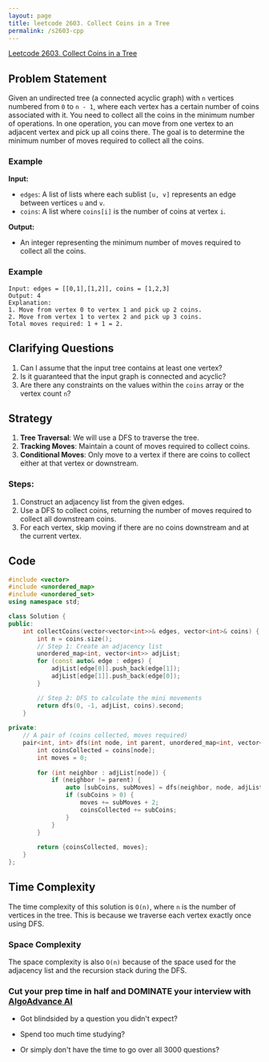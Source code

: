 ```yaml
---
layout: page
title: leetcode 2603. Collect Coins in a Tree
permalink: /s2603-cpp
---
```

[Leetcode 2603. Collect Coins in a Tree](https://algoadvance.github.io/algoadvance/l2603)
## Problem Statement

Given an undirected tree (a connected acyclic graph) with `n` vertices numbered from `0` to `n - 1`, where each vertex has a certain number of coins associated with it. You need to collect all the coins in the minimum number of operations. In one operation, you can move from one vertex to an adjacent vertex and pick up all coins there. The goal is to determine the minimum number of moves required to collect all the coins.

### Example

**Input:**
- `edges`: A list of lists where each sublist `[u, v]` represents an edge between vertices `u` and `v`.
- `coins`: A list where `coins[i]` is the number of coins at vertex `i`.

**Output:**
- An integer representing the minimum number of moves required to collect all the coins.

### Example

```plaintext
Input: edges = [[0,1],[1,2]], coins = [1,2,3]
Output: 4
Explanation:
1. Move from vertex 0 to vertex 1 and pick up 2 coins.
2. Move from vertex 1 to vertex 2 and pick up 3 coins.
Total moves required: 1 + 1 = 2.
```

## Clarifying Questions

1. Can I assume that the input tree contains at least one vertex?
2. Is it guaranteed that the input graph is connected and acyclic?
3. Are there any constraints on the values within the `coins` array or the vertex count `n`?

## Strategy

1. **Tree Traversal**: We will use a DFS to traverse the tree.
2. **Tracking Moves**: Maintain a count of moves required to collect coins.
3. **Conditional Moves**: Only move to a vertex if there are coins to collect either at that vertex or downstream.

### Steps:
1. Construct an adjacency list from the given edges.
2. Use a DFS to collect coins, returning the number of moves required to collect all downstream coins.
3. For each vertex, skip moving if there are no coins downstream and at the current vertex.

## Code

```cpp
#include <vector>
#include <unordered_map>
#include <unordered_set>
using namespace std;

class Solution {
public:
    int collectCoins(vector<vector<int>>& edges, vector<int>& coins) {
        int n = coins.size();
        // Step 1: Create an adjacency list
        unordered_map<int, vector<int>> adjList;
        for (const auto& edge : edges) {
            adjList[edge[0]].push_back(edge[1]);
            adjList[edge[1]].push_back(edge[0]);
        }

        // Step 2: DFS to calculate the mini movements
        return dfs(0, -1, adjList, coins).second;
    }
    
private:
    // A pair of (coins collected, moves required)
    pair<int, int> dfs(int node, int parent, unordered_map<int, vector<int>>& adjList, vector<int>& coins) {
        int coinsCollected = coins[node];
        int moves = 0;
        
        for (int neighbor : adjList[node]) {
            if (neighbor != parent) {
                auto [subCoins, subMoves] = dfs(neighbor, node, adjList, coins);
                if (subCoins > 0) {
                    moves += subMoves + 2;
                    coinsCollected += subCoins;
                }
            }
        }
        
        return {coinsCollected, moves};
    }
};
```

## Time Complexity

The time complexity of this solution is `O(n)`, where `n` is the number of vertices in the tree. This is because we traverse each vertex exactly once using DFS.

### Space Complexity

The space complexity is also `O(n)` because of the space used for the adjacency list and the recursion stack during the DFS.


### Cut your prep time in half and DOMINATE your interview with [AlgoAdvance AI](https://algoAdvance.com)

- Got blindsided by a question you didn't expect?

- Spend too much time studying?

- Or simply don't have the time to go over all 3000 questions?

